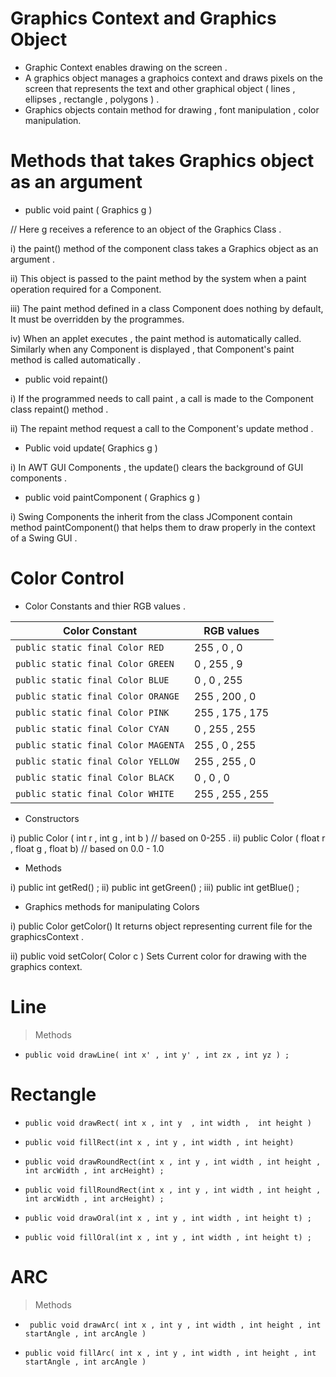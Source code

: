 
# Graphics Context and Graphics Object

- Graphic Context enables drawing on the screen .
- A graphics object manages a graphoics context and draws pixels on the screen that represents the text and other graphical object ( lines , ellipses , rectangle , polygons ) .
- Graphics objects contain method for drawing , font manipulation , color manipulation.


# Methods that takes Graphics object as an argument 

- public void paint ( Graphics g )

// Here g receives a reference to an object of the Graphics Class .

i) the paint() method of the component class takes a Graphics object as an argument .

ii) This object is passed to the paint method by the system when a paint operation required for a Component.

iii) The paint method defined in a class Component does nothing by default, It must be overridden by the programmes.

iv) When an applet executes , the paint method is automatically called. Similarly when any Component is displayed , that Component's paint method is called automatically . 


- public void repaint()

i) If the programmed needs to call paint , a call is made to the Component class repaint() method .

ii) The repaint method request a call to the Component's update method .


- Public void update( Graphics g )

i) In AWT GUI Components , the update() clears the background of GUI components .


- public void paintComponent ( Graphics g )

i) Swing Components the inherit from the class JComponent contain method paintComponent() that helps them to draw properly in the context of a Swing GUI .



# Color Control

- Color Constants and thier  RGB values .

| Color Constant | RGB values |
|----------------|------------|
| ```public static final Color RED``` | 255 , 0 , 0 |
| ```public static final Color GREEN``` | 0 , 255 , 9|
| ```public static final Color BLUE``` | 0 , 0 , 255|
| ```public static final Color ORANGE``` | 255 , 200 , 0|
| ```public static final Color PINK``` | 255 , 175 , 175 |
| ```public static final Color CYAN``` | 0 , 255 , 255|
| ```public static final Color MAGENTA``` | 255 , 0 , 255|
| ```public static final Color YELLOW``` | 255 , 255 , 0|
| ```public static final Color BLACK``` | 0 , 0 , 0 |
| ```public static final Color WHITE``` | 255 , 255 , 255 |

- Constructors 

i) public Color ( int r , int g , int b )  // based on 0-255 .
ii) public Color ( float r , float g , float b) // based on 0.0 - 1.0

- Methods 

i) public int getRed() ;
ii) public int getGreen() ;
iii) public int getBlue() ;


- Graphics methods for manipulating Colors 

i) public Color getColor() 
            It returns object representing current file for the graphicsContext .

ii) public void setColor( Color c )
            Sets Current color for drawing with the graphics context.




# Line 

> Methods 
- ``` public void drawLine( int x' , int y' , int zx , int yz ) ; ```


# Rectangle

- ``` public void drawRect( int x , int y  , int width ,  int height ) ```

- ``` public void fillRect(int x , int y , int width , int height) ```

- ``` public void drawRoundRect(int x , int y , int width , int height , int arcWidth , int arcHeight) ; ```

- ``` public void fillRoundRect(int x , int y , int width , int height , int arcWidth , int arcHeight) ; ```

- ``` public void drawOral(int x , int y , int width , int height t) ; ```

- ``` public void fillOral(int x , int y , int width , int height t) ; ```


# ARC

> Methods

- ``` public void drawArc( int x , int y , int width , int height , int startAngle , int arcAngle )```

- ``` public void fillArc( int x , int y , int width , int height , int startAngle , int arcAngle ) ``` 




